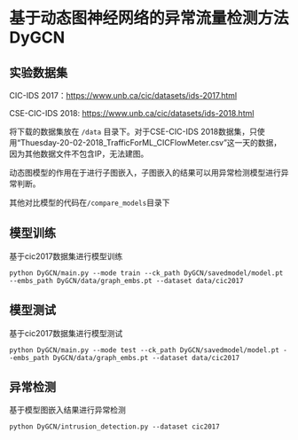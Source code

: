 # 基于动态图神经网络的异常流量检测方法DyGCN
## 实验数据集
CIC-IDS 2017：https://www.unb.ca/cic/datasets/ids-2017.html 

CSE-CIC-IDS 2018: https://www.unb.ca/cic/datasets/ids-2018.html

将下载的数据集放在 `/data` 目录下。对于CSE-CIC-IDS 2018数据集，只使用“Thuesday-20-02-2018_TrafficForML_CICFlowMeter.csv”这一天的数据，因为其他数据文件不包含IP，无法建图。

动态图模型的作用在于进行子图嵌入，子图嵌入的结果可以用异常检测模型进行异常判断。

其他对比模型的代码在`/compare_models`目录下

## 模型训练
基于cic2017数据集进行模型训练

    python DyGCN/main.py --mode train --ck_path DyGCN/savedmodel/model.pt --embs_path DyGCN/data/graph_embs.pt --dataset data/cic2017

## 模型测试
基于cic2017数据集进行模型测试

    python DyGCN/main.py --mode test --ck_path DyGCN/savedmodel/model.pt --embs_path DyGCN/data/graph_embs.pt --dataset data/cic2017


## 异常检测
基于模型图嵌入结果进行异常检测

    python DyGCN/intrusion_detection.py --dataset cic2017
